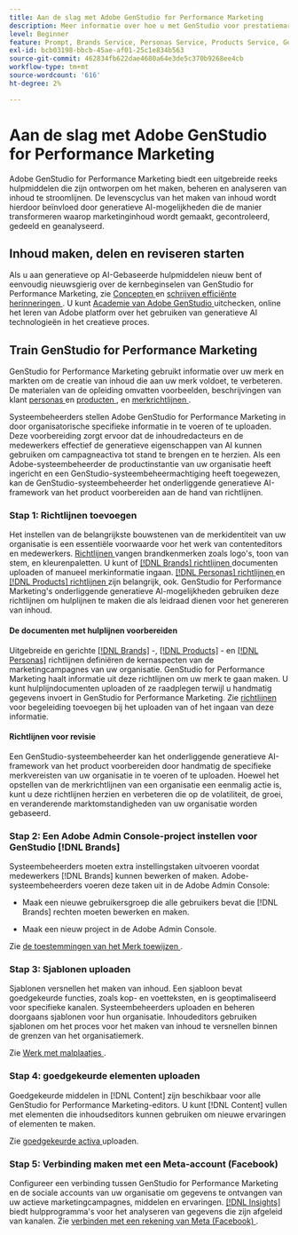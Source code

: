 ```yaml
---
title: Aan de slag met Adobe GenStudio for Performance Marketing
description: Meer informatie over hoe u met GenStudio voor prestatiemarketing aan de slag gaat om nieuwe marketingcontent te genereren die aansluit bij uw merk.
level: Beginner
feature: Prompt, Brands Service, Personas Service, Products Service, Generative AI, Guidelines
exl-id: bcb03198-bbcb-45ae-af01-25c1e834b563
source-git-commit: 462834fb622dae4680a64e3de5c370b9268ee4cb
workflow-type: tm+mt
source-wordcount: '616'
ht-degree: 2%

---
```


# Aan de slag met Adobe GenStudio for Performance Marketing

Adobe GenStudio for Performance Marketing biedt een uitgebreide reeks hulpmiddelen die zijn ontworpen om het maken, beheren en analyseren van inhoud te stroomlijnen. De levenscyclus van het maken van inhoud wordt hierdoor beïnvloed door generatieve AI-mogelijkheden die de manier transformeren waarop marketinginhoud wordt gemaakt, gecontroleerd, gedeeld en geanalyseerd.

## Inhoud maken, delen en reviseren starten

Als u aan generatieve op AI-Gebaseerde hulpmiddelen nieuw bent of eenvoudig nieuwsgierig over de kernbeginselen van GenStudio for Performance Marketing, zie [ Concepten ](concepts.md) en [ schrijven efficiënte herinneringen ](effective-prompts.md). U kunt [ Academie van Adobe GenStudio ](https://learningmanager.adobe.com/genstudioacademy) uitchecken, online het leren van Adobe platform over het gebruiken van generatieve AI technologieën in het creatieve proces.

## Train GenStudio for Performance Marketing

GenStudio for Performance Marketing gebruikt informatie over uw merk en markten om de creatie van inhoud die aan uw merk voldoet, te verbeteren. De materialen van de opleiding omvatten voorbeelden, beschrijvingen van klant [ personas ](/help/user-guide/guidelines/personas.md) en [ producten ](/help/user-guide/guidelines/products.md), en [ merkrichtlijnen ](/help/user-guide/guidelines/overview.md).

Systeembeheerders stellen Adobe GenStudio for Performance Marketing in door organisatorische specifieke informatie in te voeren of te uploaden. Deze voorbereiding zorgt ervoor dat de inhoudredacteurs en de medewerkers effectief de generatieve eigenschappen van AI kunnen gebruiken om campagneactiva tot stand te brengen en te herzien. Als een Adobe-systeembeheerder de productinstantie van uw organisatie heeft ingericht en een GenStudio-systeembeheermachtiging heeft toegewezen, kan de GenStudio-systeembeheerder het onderliggende generatieve AI-framework van het product voorbereiden aan de hand van richtlijnen.

### Stap 1: Richtlijnen toevoegen

Het instellen van de belangrijkste bouwstenen van de merkidentiteit van uw organisatie is een essentiële voorwaarde voor het werk van contenteditors en medewerkers. [ Richtlijnen ](./guidelines/overview.md) vangen brandkenmerken zoals logo&#39;s, toon van stem, en kleurenpaletten. U kunt of [[!DNL Brands]  richtlijnen ](./guidelines/brands.md) documenten uploaden of manueel merkinformatie ingaan. [[!DNL Personas]  richtlijnen ](./guidelines/personas.md) en [[!DNL Products]  richtlijnen ](./guidelines/products.md) zijn belangrijk, ook. GenStudio for Performance Marketing&#39;s onderliggende generatieve AI-mogelijkheden gebruiken deze richtlijnen om hulplijnen te maken die als leidraad dienen voor het genereren van inhoud.

#### De documenten met hulplijnen voorbereiden

Uitgebreide en gerichte [[!DNL Brands]](./guidelines/brands.md) -, [[!DNL Products]](./guidelines/products.md) - en [[!DNL Personas]](./guidelines/personas.md) richtlijnen definiëren de kernaspecten van de marketingcampagnes van uw organisatie. GenStudio for Performance Marketing haalt informatie uit deze richtlijnen om uw merk te gaan maken. U kunt hulplijndocumenten uploaden of ze raadplegen terwijl u handmatig gegevens invoert in GenStudio for Performance Marketing. Zie [ richtlijnen ](./guidelines/overview.md) voor begeleiding toevoegen bij het uploaden van of het ingaan van deze informatie.

#### Richtlijnen voor revisie

Een GenStudio-systeembeheerder kan het onderliggende generatieve AI-framework van het product voorbereiden door handmatig de specifieke merkvereisten van uw organisatie in te voeren of te uploaden. Hoewel het opstellen van de merkrichtlijnen van een organisatie een eenmalig actie is, kunt u deze richtlijnen herzien en verbeteren die op de volatiliteit, de groei, en veranderende marktomstandigheden van uw organisatie worden gebaseerd.

### Stap 2: Een Adobe Admin Console-project instellen voor GenStudio [!DNL Brands]

Systeembeheerders moeten extra instellingstaken uitvoeren voordat medewerkers [!DNL Brands] kunnen bewerken of maken. Adobe-systeembeheerders voeren deze taken uit in de Adobe Admin Console:

* Maak een nieuwe gebruikersgroep die alle gebruikers bevat die [!DNL Brands] rechten moeten bewerken en maken.

* Maak een nieuw project in de Adobe Admin Console.

Zie [ de toestemmingen van het Merk toewijzen ](configure-brand-permissions.md).

### Stap 3: Sjablonen uploaden

Sjablonen versnellen het maken van inhoud. Een sjabloon bevat goedgekeurde functies, zoals kop- en voetteksten, en is geoptimaliseerd voor specifieke kanalen. Systeembeheerders uploaden en beheren doorgaans sjablonen voor hun organisatie. Inhoudeditors gebruiken sjablonen om het proces voor het maken van inhoud te versnellen binnen de grenzen van het organisatiemerk.

Zie [ Werk met malplaatjes ](./content/use-templates.md).

### Stap 4: goedgekeurde elementen uploaden

Goedgekeurde middelen in [!DNL Content] zijn beschikbaar voor alle GenStudio for Performance Marketing-editors. U kunt [!DNL Content] vullen met elementen die inhoudseditors kunnen gebruiken om nieuwe ervaringen of elementen te maken.

Zie [ goedgekeurde activa ](./content/manage-assets.md) uploaden.

### Stap 5: Verbinding maken met een Meta-account (Facebook)

Configureer een verbinding tussen GenStudio for Performance Marketing en de sociale accounts van uw organisatie om gegevens te ontvangen van uw actieve marketingcampagnes, middelen en ervaringen. [[!DNL Insights]](./insights/overview.md) biedt hulpprogramma&#39;s voor het analyseren van gegevens die zijn afgeleid van kanalen. Zie [ verbinden met een rekening van Meta (Facebook) ](./insights/connect-channel.md#meta-ads-connect).
